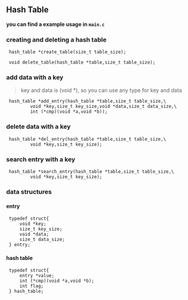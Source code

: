 Hash Table
---

**you can find a example usage in `main.c`**

### creating and deleting a hash table

     hash_table *create_table(size_t table_size);

     void delete_table(hash_table *table,size_t table_size);

### add data with a key 

>key and data is (void *), so you can use any type for key and data

     hash_table *add_entry(hash_table *table,size_t table_size,\
             void *key,size_t key_size,void *data,size_t data_size,\
             int (*cmp)(void *a,void *b));

### delete data with a key

     hash_table *del_entry(hash_table *table,size_t table_size,\
             void *key,size_t key_size);

### search entry with a key

     hash_table *search_entry(hash_table *table,size_t table_size,\
             void *key,size_t key_size);

### data structures

  #### entry

     typedef struct{
         void *key;
         size_t key_size;
         void *data;
         size_t data_size;
     } entry;

  #### hash table

     typedef struct{
         entry *value;
         int (*cmp)(void *a,void *b);
         int flag;
     } hash_table;

